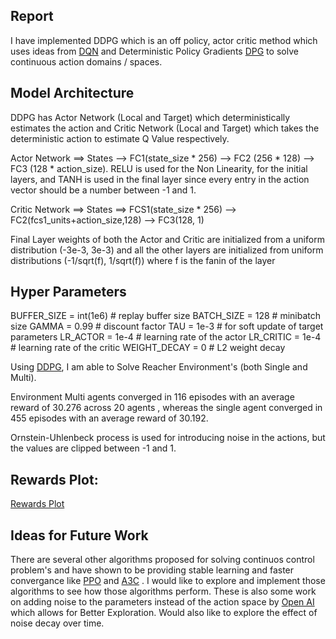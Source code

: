 
## Report

I have implemented DDPG which is an off policy, actor critic method which uses ideas from [DQN](https://www.nature.com/articles/nature14236) and Deterministic Policy Gradients [DPG](http://proceedings.mlr.press/v32/silver14.pdf) to solve continuous action domains / spaces.

## Model Architecture

DDPG has Actor Network (Local and Target) which deterministically estimates the action and Critic Network (Local and Target) which takes the deterministic action to estimate Q Value respectively. 

Actor Network ==> States --> FC1(state_size * 256) --> FC2 (256 * 128) --> FC3 (128 * action_size).
    RELU is used for the Non Linearity, for the initial layers, and TANH is used in the final layer since every entry in the action vector should be a number between -1 and 1.

Critic Network ==> States ==> FCS1(state_size * 256) --> FC2(fcs1_units+action_size,128) --> FC3(128, 1)

Final Layer weights of both the Actor and Critic are initialized from a uniform distribution (-3e-3, 3e-3) and all the other layers are initialized from uniform distributions (-1/sqrt(f), 1/sqrt(f)) where f is the fanin of the layer

## Hyper Parameters

BUFFER_SIZE = int(1e6)  # replay buffer size
BATCH_SIZE = 128        # minibatch size
GAMMA = 0.99            # discount factor
TAU = 1e-3              # for soft update of target parameters
LR_ACTOR = 1e-4         # learning rate of the actor 
LR_CRITIC = 1e-4        # learning rate of the critic
WEIGHT_DECAY = 0        # L2 weight decay

Using [DDPG](https://arxiv.org/pdf/1509.02971.pdf), I am able to Solve Reacher Environment's (both Single and Multi). 

Environment Multi agents converged in 116 episodes with an average reward of 30.276 across 20 agents , whereas the single agent converged in 455 episodes with an average reward of 30.192.

Ornstein-Uhlenbeck process is used for introducing noise in the actions, but the values are clipped between -1 and 1.

[//]: # (Image References)

[image1]: https://raw.githubusercontent.com/abilashamarthaluri/continuous-control/master/images/multi_reacher.jpg "Report for Multi Agent"

## Rewards Plot: 

[Rewards Plot][image1]

## Ideas for Future Work

There are several other algorithms proposed for solving continuos control problem's and have shown to be providing stable learning and faster convergance like [PPO](https://arxiv.org/abs/1707.06347) and [A3C](https://arxiv.org/abs/1602.01783) . I would like to explore and implement those algorithms to see how those algorithms perform. These is also some work on adding noise to the parameters instead of the action space by [Open AI](https://blog.openai.com/better-exploration-with-parameter-noise/) which allows for Better Exploration. Would also like to explore the effect of noise decay over time. 
